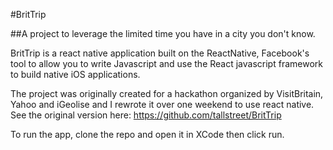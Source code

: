 #BritTrip

##A project to leverage the limited time you have in a city you don't know.

BritTrip is a react native application built on the ReactNative, Facebook's tool to  allow you to write Javascript and use the React javascript framework to build native iOS applications.

The project was originally created for a hackathon organized by VisitBritain, Yahoo and iGeolise and I rewrote it over one weekend to use react native. See the original version here: https://github.com/tallstreet/BritTrip

To run the app, clone the repo and open it in XCode then click run.
